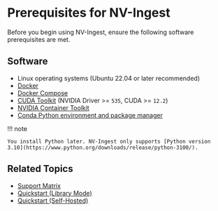 # Prerequisites for NV-Ingest

Before you begin using NV-Ingest, ensure the following software prerequisites are met.


## Software

- Linux operating systems (Ubuntu 22.04 or later recommended)
- [Docker](https://docs.docker.com/engine/install/)
- [Docker Compose](https://docs.docker.com/compose/install/)
- [CUDA Toolkit](https://developer.nvidia.com/cuda-downloads) (NVIDIA Driver >= `535`, CUDA >= `12.2`)
- [NVIDIA Container Toolkit](https://docs.nvidia.com/datacenter/cloud-native/container-toolkit/latest/install-guide.html)
- [Conda Python environment and package manager](https://github.com/conda-forge/miniforge)


!!! note

    You install Python later. NV-Ingest only supports [Python version 3.10](https://www.python.org/downloads/release/python-3100/).


## Related Topics

- [Support Matrix](support-matrix.md)
- [Quickstart (Library Mode)](quickstart-library-mode.md)
- [Quickstart (Self-Hosted)](quickstart-guide.md)
